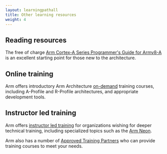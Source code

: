 ```yaml
---
layout: learningpathall
title: Other learning resources
weight: 4
---
```

## Reading resources

The free of charge [Arm Cortex-A Series Programmer's Guide for Armv8-A](https://developer.arm.com/documentation/den0024) is an excellent starting point for those new to the architecture.

## Online training

Arm offers introductory Arm Architecture [on-demand](https://developer.arm.com/Training/Arm%20On-demand%20Training) training courses, including A-Profile and R-Profile architectures, and appropriate development tools.

## Instructor led training

Arm offers [instructor led training](https://developer.arm.com/Training#aq=%40navigationhierarchiescategories%3D%3D%22Training%22&numberOfResults=48&f[navigationhierarchiescontenttype]=Instructor-led%20Training) for organizations wishing for deeper technical training, including specialized topics such as the [Arm Neon](https://developer.arm.com/Architectures/Neon).

Arm also has a number of [Approved Training Partners](https://www.arm.com/partners/arm-approved-program/training-partners) who can provide training courses to meet your needs.

